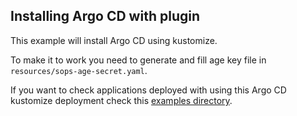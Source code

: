 ﻿## Installing Argo CD with plugin
This example will install Argo CD using kustomize.

To make it to work you need to generate and fill age key file in `resources/sops-age-secret.yaml`.

If you want to check applications deployed with using this Argo CD kustomize deployment check this [examples directory](https://github.com/mmalyska/argocd-secret-replacer/tree/main/examples/applications).

